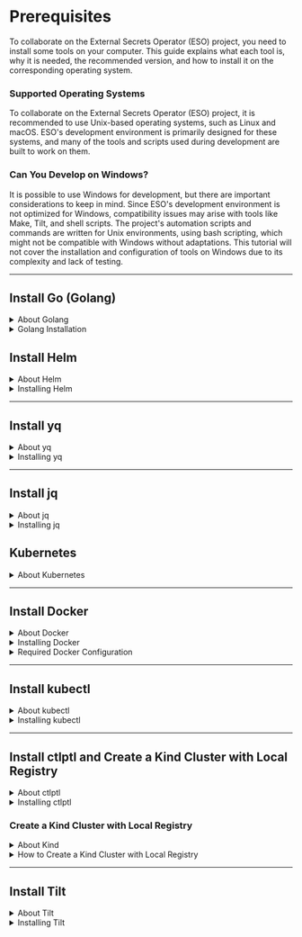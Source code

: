 # Prerequisites
To collaborate on the External Secrets Operator (ESO) project, you need to install some tools on your computer. This guide explains what each tool is, why it is needed, the recommended version, and how to install it on the corresponding operating system.
### Supported Operating Systems
To collaborate on the External Secrets Operator (ESO) project, it is recommended to use Unix-based operating systems, such as Linux and macOS. ESO's development environment is primarily designed for these systems, and many of the tools and scripts used during development are built to work on them.
### Can You Develop on Windows?
It is possible to use Windows for development, but there are important considerations to keep in mind. Since ESO's development environment is not optimized for Windows, compatibility issues may arise with tools like Make, Tilt, and shell scripts. The project's automation scripts and commands are written for Unix environments, using bash scripting, which might not be compatible with Windows without adaptations. This tutorial will not cover the installation and configuration of tools on Windows due to its complexity and lack of testing.

---

## Install Go (Golang)

<details>
  <summary>About Golang</summary>
  <h3> What is Go?</h3>
  <p> Go, also known as Golang, is a programming language design at Google by Robert Griesemer, Rob Pike, and Ken Thompson. It is known for being efficient, easy to learn, and excellent for developing fast and scalable applications.</p>
  <h3> Why is Go needed?</h3>
  <p> In the <strong>External Secrets Operator</strong> project, Go is used to develop core parts of the code. It is required to compile, run, and contribute to the project's source code.</p>
</details>

<details>
  <summary>Golang Installation</summary>
  <h3> Required Version</h3>
  <p><strong>Minimum version:</strong> Go 1.20 or higher.</p>
  <p><strong>Recommended version:</strong> Go 1.24.1</p>
  <blockquote> As of this writing, the latest version of Go is <strong>1.24.1</strong>As of this writing, the latest version of Go is 1.24.1 , which worked perfectly with the <strong>External Secrets Operator</strong> project. Previous versions failed to test the application. Before testing the project, check your Go version.</blockquote>

  <h3> How to Install Go</h3>

Please consult the <a href="https://go.dev/doc/install">official documentation</a>.</p>
</details>

## Install Helm

<details>
  <summary>About Helm</summary>
  <h3>What is Helm?</h3>
  <p>Helm is a package manager for Kubernetes, the platform that automates deployment, scaling, and management of containerized applications.</p>

  <h3>Why is Helm necessary?</h3>
  <p>In the <strong>External Secrets Operator</strong> project, Helm is used to simplify the installation and management of applications within Kubernetes, automating complex configuration and deployment processes.</p>
</details>

<details>
  <summary>Installing Helm</summary>
  <h3>Required Version</h3>
  <p><strong>Recommended version:</strong> Helm 3 (latest version of Helm 3).</p>
  <h3>How to Install Helm</h3>


  <p>Please consult the <a href="https://helm.sh/docs/intro/install/">official Helm installation guide</a>.</p>
</details>

---

## Install yq

<details>
  <summary>About yq</summary>
  <h3>What is yq?</h3>
  <p>yq is a command-line tool for reading, manipulating, and writing YAML files, which are widely used for configurations.</p>

  <h3>Why is yq necessary?</h3>
  <p>In the <strong>External Secrets Operator</strong> project, yq is used to automate the editing of YAML configuration files, facilitating adjustments and implementations.</p>
</details>

<details>
  <summary>Installing yq</summary>
  <h3>Required Version</h3>
  <p><strong>Recommended version:</strong> yq v4.44.3 or higher.</p>

  <h3>How to Install yq</h3>

  <p>Please consult the <a href="https://github.com/mikefarah/yq">official yq repository</a>.</p>
</details>


---

## Install jq

<details>
  <summary>About jq</summary>
  <h3>What is jq?</h3>
  <p>jq is a command-line tool for processing and manipulating JSON data.</p>

  <h3>Why is jq needed?</h3>
  <p>In the <strong>External Secrets Operator</strong> project, jq is essential for working with JSON data, enabling efficient filtering and transformation of information.</p>
</details>

<details>
  <summary>Installing jq</summary>
  <h3>Required Version</h3>
  <p><strong>Recommended version:</strong> jq 1.6 or later.</p>

  <h3>How to Install jq</h3>

  <p>Please consult the <a href="https://stedolan.github.io/jq/">official jq website</a>.</p>
</details>

## Kubernetes

<details>
  <summary>About Kubernetes</summary>
  <h3>What is Kubernetes?</h3>
  <p>Kubernetes is an open-source platform for automating the deployment, scaling, and management of containerized applications. It orchestrates containerized workloads across a cluster of machines, ensuring high availability and efficient resource utilization.</p>

  <h3>Why is Kubernetes needed?</h3>
  <p>In the <strong>External Secrets Operator</strong> project, Kubernetes provides the infrastructure to deploy and manage containerized applications. It allows integration with cloud-native services, enabling scalability, fault tolerance, and streamlined operations in dynamic environments.</p>

  <p>
  To work with Kubernetes, we need to install and configure some tools first. This will be explained in the sections below.

  For more details, check the [official documentation](https://kubernetes.io/docs/home/).
</p>
</details>

---
## Install Docker

<details>
  <summary>About Docker</summary>
  <h3>What is Docker?</h3>
  <p>Docker is a platform for building, deploying, and running applications in containers. Containers package an application with all its dependencies into a standard unit for development and deployment.</p>

  <h3>Why is Docker needed?</h3>
  <p>In the <strong>External Secrets Operator</strong> project, Docker is used to create container images and run services in isolated environments. It is essential for developing, testing, and deploying the application within a Kubernetes environment.</p>
</details>

<details>
  <summary>Installing Docker</summary>
  <h3>How to Install Docker</h3>

  <p>Please consult the <a href="https://docs.docker.com/get-docker/">official Docker documentation</a>.</p>
</details>

<details>
  <summary>Required Docker Configuration</summary>
  <h3>Configure Docker for Non-Root Usage</h3>
  <p>By default, Docker requires superuser (root) privileges to run. To simplify usage, it is recommended to add the current user to the <code>docker</code> group to execute commands without <code>sudo</code>.</p>

  <details>
    <summary>Steps to configure Docker without root on Linux</summary>
    <h3>1. Create the docker group (if it doesn't exist):</h3>
    <pre><code>sudo groupadd docker</code></pre>
    <h3>2. Add the current user to the docker group:</h3>
    <pre><code>sudo usermod -aG docker $USER</code></pre>
    <h3>3. Apply group changes without logging out:</h3>
    <pre><code>newgrp docker</code></pre>
    <h3>4. Verify Docker can run without sudo:</h3>
    <pre><code>docker run hello-world</code></pre>
    <p>If the command works without errors, the configuration is successful.</p>
  </details>
</details>

---
## Install kubectl

<details>
  <summary>About kubectl</summary>
  <h3>What is kubectl?</h3>
  <p><strong>kubectl</strong> is the command-line tool for managing Kubernetes clusters. It enables running commands on the cluster, managing resources, and debugging applications.</p>
  <h3>Why is kubectl needed?</h3>
  <p>In the <strong>External Secrets Operator</strong> project, kubectl is used to interact with local or remote Kubernetes clusters, apply configurations, and check the state of deployed resources.</p>
</details>

<details>
  <summary>Installing kubectl</summary>
  <h3>Required Version</h3>
  <p><strong>A version compatible with the installed Kubernetes version (usually the latest stable version).</strong></p>
  <h3>How to Install kubectl</h3>

  <p>Please consult the <a href="https://kubernetes.io/docs/tasks/tools/">official kubectl documentation</a>.</p>
</details>

---
## Install ctlptl and Create a Kind Cluster with Local Registry

<details>
  <summary>About ctlptl</summary>
  <h3>What is ctlptl?</h3>
  <p><strong>ctlptl</strong> (Control Plane Tool) is a tool for managing local Kubernetes development clusters. It simplifies the creation and management of clusters like <strong>Kind</strong> (Kubernetes in Docker) and the configuration of local container registries.</p>
  <h3>Why is ctlptl necessary?</h3>
  <p>In the <strong>External Secrets Operator</strong> project, ctlptl is used to create and manage a local Kubernetes cluster using Kind, as well as to configure a local container registry to store Docker images during development.</p>
</details>

<details>
  <summary>Installing ctlptl</summary>
  <h3>Required Version</h3>
  <p><strong>The latest available version of ctlptl.</strong></p>

  <h3>How to Install ctlptl</h3>
    <p>Please consult the <a href="https://github.com/tilt-dev/ctlptl/blob/main/INSTALL.md
    ">official ctlptl installation guide</a>.</p>
</details>


<h3>Create a Kind Cluster with Local Registry</h3>

<details>
  <summary>About Kind</summary>
  <p><strong>Kind</strong> (Kubernetes in Docker) is a tool to run local Kubernetes clusters using Docker containers as cluster nodes.</p>
</details>

<details>
  <summary>How to Create a Kind Cluster with Local Registry</summary>
  <h3>1. Create a local container registry:</h3>
  <pre><code>docker run -d --restart=always -p "5000:5000" --name kind-registry registry:2</code></pre>
  <h3>2. Create a Kind cluster using ctlptl and connect it to the local registry:</h3>
  <pre><code>ctlptl create cluster kind --registry=kind-registry</code></pre>
  <p>This will create a Kind cluster configured to use the local registry at <code>localhost:5000</code>.</p>
  <h3>3. Verify the cluster is running:</h3>
  <pre><code>kubectl cluster-info --context kind-kind</code></pre>
  <h3>4. List clusters managed by ctlptl:</h3>
  <pre><code>ctlptl get clusters</code></pre>
</details>

---
## Install Tilt

<details>
  <summary>About Tilt</summary>
  <h3>What is Tilt?</h3>
  <p><strong>Tilt</strong> is a tool that accelerates development in Kubernetes environments. It automates building, deploying, and monitoring code, enabling a faster development cycle.</p>
  <h3>Why is Tilt necessary?</h3>
  <p>In the <strong>External Secrets Operator</strong> project, Tilt is used to develop and test code changes efficiently, reflecting updates almost instantly in the local Kubernetes environment.</p>
</details>

<details>
  <summary>Installing Tilt</summary>
  <h3>Required Version</h3>
  <ul>
    <li><strong>Prerequisites:</strong> Install Docker, kubectl, Kind, and ctlptl.</li>
    <li><strong>Recommended version:</strong> Latest available version.</li>
  </ul>

  <h3>How to Install Tilt</h3>

  <p>Please consult the <a href="https://docs.tilt.dev/install.html">official Tilt installation guide</a>.</p>
</details>